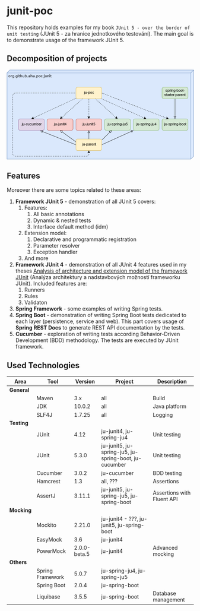 # junit-poc
This repository holds examples for my book `JUnit 5 - over the border of unit testing` (JUnit 5 - za hranice jednotkového testování). The main goal is to demonstrate usage of the framework JUnit 5.

## Decomposition of projects
![Build model](build-model.png?raw=true "Build model")

## Features
 Moreover there are some topics related to these areas:
1. **Framework JUnit 5** - demonstration of all JUnit 5 covers:
    1. Features: 
        1. All basic annotations
        1. Dynamic & nested tests
        1. Interface default method (idm)
    1. Extension model:
        1. Declarative and programmatic registration
        1. Parameter resolver
        1. Exception handler
    1. And more
1. **Framework JUnit 4** - demonstration of all JUnit 4 features used in my theses [Analysis of architecture and extension model of the framework JUnit](https://theses.cz/id/p7ghon) (Analýza architektury a nadstavbových možností frameworku JUnit). Included features are:
    1. Runners
    1. Rules
    1. Validaton
1. **Spring Framework** - some examples of writing Spring tests.
1. **Spring Boot** - demonstration of writing Spring Boot tests dedicated to each layer (persistence, service and web). This part covers usage of **Spring REST Docs** to generate REST API documentation by the tests. 
1. **Cucumber** - exploration of writing tests according Behavior-Driven Development (BDD) methodology. The tests are executed by JUnit framework.

## Used Technologies

| Area        | Tool             | Version      | Project                                               | Description                 |
| ----------  | ---------------- | ------------ | ----------------------------------------------------- | --------------------------- |
| **General** |                  |              |                                                       |                             |
|             | Maven            | 3.x          | all                                                   | Build                       |
|             | JDK              | 10.0.2       | all                                                   | Java platform               |
|             | SLF4J            | 1.7.25       | all                                                   | Logging                     |
| **Testing** |                  |              |                                                       |                             |
|             | JUnit            | 4.12         | ju-junit4, ju-spring-ju4                              | Unit testing                |
|             | JUnit            | 5.3.0        | ju-junit5, ju-spring-ju5, ju-spring-boot, ju-cucumber | Unit testing                |
|             | Cucumber         | 3.0.2        | ju-cucumber                                           | BDD testing                 |
|             | Hamcrest         | 1.3          | all, ???                                              | Assertions                  |
|             | AssertJ          | 3.11.1       | ju-junit5, ju-spring-ju5, ju-spring-boot              | Assertions with Fluent API  |
| **Mocking** |                  |              |                                                       |                             |
|             | Mockito          | 2.21.0       | ju-junit4 - ???, ju-junit5, ju-spring-boot            |                             |
|             | EasyMock         | 3.6          | ju-junit4                                             |                             |
|             | PowerMock        | 2.0.0-beta.5 | ju-junit4                                             | Advanced mocking            |
| **Others**  |                  |              |                                                       |                             |
|             | Spring Framework | 5.0.7        | ju-spring-ju4, ju-spring-ju5                          |                             |
|             | Spring Boot      | 2.0.4        | ju-spring-boot                                        |                             |
|             | Liquibase        | 3.5.5        | ju-spring-boot                                        | Database management         |
